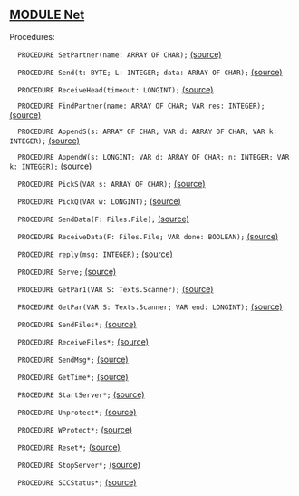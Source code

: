 
## [MODULE Net](https://github.com/io-core/System/blob/main/Net.Mod)

Procedures:


`  PROCEDURE SetPartner(name: ARRAY OF CHAR);` [(source)](https://github.com/io-core/System/blob/main/Net.Mod#L22)


`  PROCEDURE Send(t: BYTE; L: INTEGER; data: ARRAY OF CHAR);` [(source)](https://github.com/io-core/System/blob/main/Net.Mod#L26)


`  PROCEDURE ReceiveHead(timeout: LONGINT);` [(source)](https://github.com/io-core/System/blob/main/Net.Mod#L30)


`  PROCEDURE FindPartner(name: ARRAY OF CHAR; VAR res: INTEGER);` [(source)](https://github.com/io-core/System/blob/main/Net.Mod#L42)


`  PROCEDURE AppendS(s: ARRAY OF CHAR; VAR d: ARRAY OF CHAR; VAR k: INTEGER);` [(source)](https://github.com/io-core/System/blob/main/Net.Mod#L61)


`  PROCEDURE AppendW(s: LONGINT; VAR d: ARRAY OF CHAR; n: INTEGER; VAR k: INTEGER);` [(source)](https://github.com/io-core/System/blob/main/Net.Mod#L67)


`  PROCEDURE PickS(VAR s: ARRAY OF CHAR);` [(source)](https://github.com/io-core/System/blob/main/Net.Mod#L73)


`  PROCEDURE PickQ(VAR w: LONGINT);` [(source)](https://github.com/io-core/System/blob/main/Net.Mod#L79)


`  PROCEDURE SendData(F: Files.File);` [(source)](https://github.com/io-core/System/blob/main/Net.Mod#L85)


`  PROCEDURE ReceiveData(F: Files.File; VAR done: BOOLEAN);` [(source)](https://github.com/io-core/System/blob/main/Net.Mod#L106)


`  PROCEDURE reply(msg: INTEGER);` [(source)](https://github.com/io-core/System/blob/main/Net.Mod#L131)


`  PROCEDURE Serve;` [(source)](https://github.com/io-core/System/blob/main/Net.Mod#L143)


`  PROCEDURE GetPar1(VAR S: Texts.Scanner);` [(source)](https://github.com/io-core/System/blob/main/Net.Mod#L203)


`  PROCEDURE GetPar(VAR S: Texts.Scanner; VAR end: LONGINT);` [(source)](https://github.com/io-core/System/blob/main/Net.Mod#L207)


`  PROCEDURE SendFiles*;` [(source)](https://github.com/io-core/System/blob/main/Net.Mod#L217)


`  PROCEDURE ReceiveFiles*;` [(source)](https://github.com/io-core/System/blob/main/Net.Mod#L258)


`  PROCEDURE SendMsg*;` [(source)](https://github.com/io-core/System/blob/main/Net.Mod#L301)


`  PROCEDURE GetTime*;` [(source)](https://github.com/io-core/System/blob/main/Net.Mod#L320)


`  PROCEDURE StartServer*;` [(source)](https://github.com/io-core/System/blob/main/Net.Mod#L336)


`  PROCEDURE Unprotect*;` [(source)](https://github.com/io-core/System/blob/main/Net.Mod#L343)


`  PROCEDURE WProtect*;` [(source)](https://github.com/io-core/System/blob/main/Net.Mod#L347)


`  PROCEDURE Reset*;` [(source)](https://github.com/io-core/System/blob/main/Net.Mod#L351)


`  PROCEDURE StopServer*;` [(source)](https://github.com/io-core/System/blob/main/Net.Mod#L355)


`  PROCEDURE SCCStatus*;` [(source)](https://github.com/io-core/System/blob/main/Net.Mod#L360)

